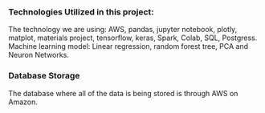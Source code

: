 ### Technologies Utilized in this project:
The technology we are using: AWS, pandas, jupyter notebook, plotly, matplot, materials project, tensorflow, keras, Spark, Colab, SQL, Postgress. Machine learning model: Linear regression, random forest tree, PCA and Neuron Networks.

### Database Storage
The database where all of the data is being stored is through AWS on Amazon.
